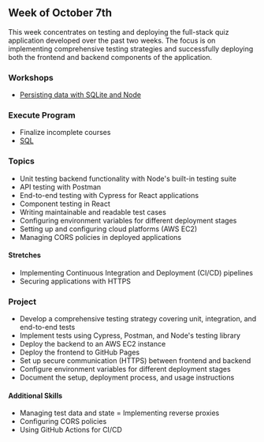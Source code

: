 ## Week of October 7th

This week concentrates on testing and deploying the full-stack quiz application developed over the past two weeks. The focus is on implementing comprehensive testing strategies and successfully deploying both the frontend and backend components of the application.

### Workshops
- [Persisting data with SQLite and Node](/learn/database)

### Execute Program

- Finalize incomplete courses
- [SQL](https://www.executeprogram.com/courses/sql)

### Topics

- Unit testing backend functionality with Node's built-in testing suite
- API testing with Postman
- End-to-end testing with Cypress for React applications
- Component testing in React
- Writing maintainable and readable test cases
- Configuring environment variables for different deployment stages
- Setting up and configuring cloud platforms (AWS EC2)
- Managing CORS policies in deployed applications

#### Stretches
- Implementing Continuous Integration and Deployment (CI/CD) pipelines
- Securing applications with HTTPS

### Project

- Develop a comprehensive testing strategy covering unit, integration, and end-to-end tests
- Implement tests using Cypress, Postman, and Node's testing library
- Deploy the backend to an AWS EC2 instance
- Deploy the frontend to GitHub Pages
- Set up secure communication (HTTPS) between frontend and backend
- Configure environment variables for different deployment stages
- Document the setup, deployment process, and usage instructions

#### Additional Skills

- Managing test data and state
= Implementing reverse proxies
- Configuring CORS policies
- Using GitHub Actions for CI/CD